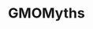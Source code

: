 ---
title: GMOMyths
crosslinks:
- glyphosate
- mildlyinteresting
- Documentaries
- AskWomen
- IAmA
- worldnews
- skeptic
- conspiracy
- shill
- LateStageCapitalism
- EverythingScience
- xkcd
- AskReddit
- Anarchism
- GMOfree
- news
---